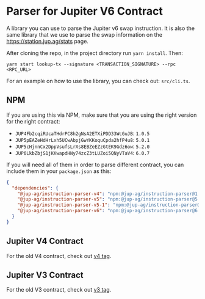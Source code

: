 # Parser for Jupiter V6 Contract

A library you can use to parse the Jupiter v6 swap instruction. It is also the same library that we use to parse the swap information on the https://station.jup.ag/stats page.

After cloning the repo, in the project directory run `yarn install`. Then:


```
yarn start lookup-tx --signature <TRANSACTION_SIGNATURE> --rpc <RPC_URL>
```

For an example on how to use the library, you can check out: `src/cli.ts`.

## NPM

If you are using this via NPM, make sure that you are using the right version for the right contract:

* `JUP4Fb2cqiRUcaTHdrPC8h2gNsA2ETXiPDD33WcGuJB`: `1.0.5`
* `JUP5pEAZeHdHrLxh5UCwAbpjGwYKKoquCpda2hfP4u8`: `5.0.1`
* `JUP5cHjnnCx2DppVsufsLrXs8EBZeEZzGtEK9Gdz6ow`: `5.2.0`
* `JUP6LkbZbjS1jKKwapdHNy74zcZ3tLUZoi5QNyVTaV4`: `6.0.7`

If you will need all of them in order to parse different contract, you can include them in your `package.json` as this:

```json
{
  "dependencies": {
    "@jup-ag/instruction-parser-v4": "npm:@jup-ag/instruction-parser@1.0.5",
    "@jup-ag/instruction-parser-v5": "npm:@jup-ag/instruction-parser@5.0.1",
    "@jup-ag/instruction-parser-v5-1": "npm:@jup-ag/instruction-parser@5.2.0",
    "@jup-ag/instruction-parser-v6": "npm:@jup-ag/instruction-parser@6.0.7"
  }
}
```

## Jupiter V4 Contract

For the old V4 contract, check out [v4 tag](https://github.com/jup-ag/instruction-parser/tree/v4).

## Jupiter V3 Contract

For the old V3 contract, check out [v3 tag](https://github.com/jup-ag/instruction-parser/tree/v3).